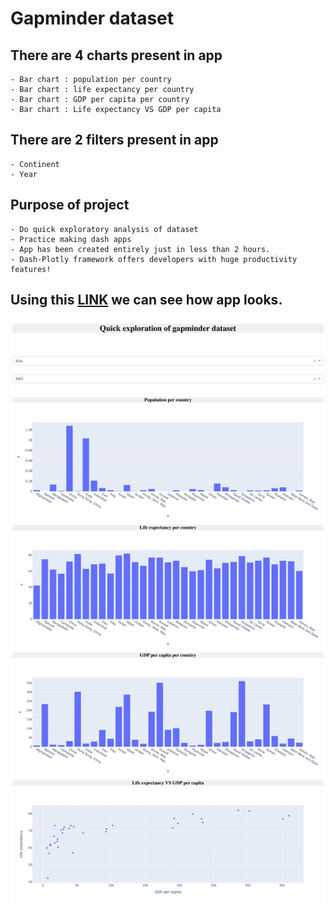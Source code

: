 
# Gapminder dataset

## There are 4 charts present in app
    
    - Bar chart : population per country
    - Bar chart : life expectancy per country
    - Bar chart : GDP per capita per country
    - Bar chart : Life expectancy VS GDP per capita

## There are 2 filters present in app

    - Continent
    - Year
    
## Purpose of project

    - Do quick exploratory analysis of dataset
    - Practice making dash apps
    - App has been created entirely just in less than 2 hours. 
    - Dash-Plotly framework offers developers with huge productivity features!
    
## Using this [LINK](https://github.com/milanzmitrovic/plotly-dash-gapminder-dataset/blob/main/imgs/Dash_app_show.pdf) we can see how app looks.


![alt text](https://github.com/milanzmitrovic/plotly-dash-gapminder-dataset/blob/main/imgs/Dash_app_show-1.png)

